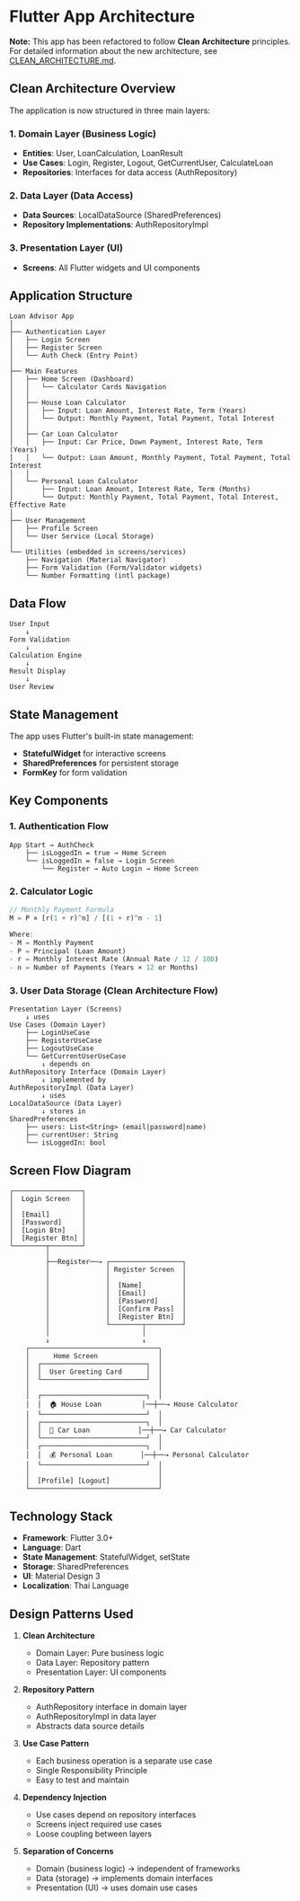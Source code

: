 # Flutter App Architecture

**Note:** This app has been refactored to follow **Clean Architecture** principles. For detailed information about the new architecture, see [CLEAN_ARCHITECTURE.md](CLEAN_ARCHITECTURE.md).

## Clean Architecture Overview

The application is now structured in three main layers:

### 1. **Domain Layer** (Business Logic)
- **Entities**: User, LoanCalculation, LoanResult
- **Use Cases**: Login, Register, Logout, GetCurrentUser, CalculateLoan
- **Repositories**: Interfaces for data access (AuthRepository)

### 2. **Data Layer** (Data Access)
- **Data Sources**: LocalDataSource (SharedPreferences)
- **Repository Implementations**: AuthRepositoryImpl

### 3. **Presentation Layer** (UI)
- **Screens**: All Flutter widgets and UI components

## Application Structure

```
Loan Advisor App
│
├── Authentication Layer
│   ├── Login Screen
│   ├── Register Screen
│   └── Auth Check (Entry Point)
│
├── Main Features
│   ├── Home Screen (Dashboard)
│   │   └── Calculator Cards Navigation
│   │
│   ├── House Loan Calculator
│   │   ├── Input: Loan Amount, Interest Rate, Term (Years)
│   │   └── Output: Monthly Payment, Total Payment, Total Interest
│   │
│   ├── Car Loan Calculator
│   │   ├── Input: Car Price, Down Payment, Interest Rate, Term (Years)
│   │   └── Output: Loan Amount, Monthly Payment, Total Payment, Total Interest
│   │
│   └── Personal Loan Calculator
│       ├── Input: Loan Amount, Interest Rate, Term (Months)
│       └── Output: Monthly Payment, Total Payment, Total Interest, Effective Rate
│
├── User Management
│   ├── Profile Screen
│   └── User Service (Local Storage)
│
└── Utilities (embedded in screens/services)
    ├── Navigation (Material Navigator)
    ├── Form Validation (Form/Validator widgets)
    └── Number Formatting (intl package)
```

## Data Flow

```
User Input
    ↓
Form Validation
    ↓
Calculation Engine
    ↓
Result Display
    ↓
User Review
```

## State Management

The app uses Flutter's built-in state management:
- **StatefulWidget** for interactive screens
- **SharedPreferences** for persistent storage
- **FormKey** for form validation

## Key Components

### 1. Authentication Flow
```
App Start → AuthCheck
    ├── isLoggedIn = true → Home Screen
    └── isLoggedIn = false → Login Screen
        └── Register → Auto Login → Home Screen
```

### 2. Calculator Logic
```dart
// Monthly Payment Formula
M = P × [r(1 + r)^n] / [(1 + r)^n - 1]

Where:
- M = Monthly Payment
- P = Principal (Loan Amount)
- r = Monthly Interest Rate (Annual Rate / 12 / 100)
- n = Number of Payments (Years × 12 or Months)
```

### 3. User Data Storage (Clean Architecture Flow)
```
Presentation Layer (Screens)
    ↓ uses
Use Cases (Domain Layer)
    ├── LoginUseCase
    ├── RegisterUseCase
    ├── LogoutUseCase
    └── GetCurrentUserUseCase
        ↓ depends on
AuthRepository Interface (Domain Layer)
        ↓ implemented by
AuthRepositoryImpl (Data Layer)
        ↓ uses
LocalDataSource (Data Layer)
        ↓ stores in
SharedPreferences
    ├── users: List<String> (email|password|name)
    ├── currentUser: String
    └── isLoggedIn: bool
```

## Screen Flow Diagram

```
┌─────────────────┐
│  Login Screen   │
│                 │
│  [Email]        │
│  [Password]     │
│  [Login Btn]    │
│  [Register Btn] │
└────────┬────────┘
         │
         ├──Register──→ ┌──────────────────┐
         │              │ Register Screen  │
         │              │                  │
         │              │  [Name]          │
         │              │  [Email]         │
         │              │  [Password]      │
         │              │  [Confirm Pass]  │
         │              │  [Register Btn]  │
         │              └────────┬─────────┘
         │                       │
         ↓                       ↓
    ┌────────────────────────────────┐
    │      Home Screen               │
    │  ┌──────────────────────────┐  │
    │  │  User Greeting Card      │  │
    │  └──────────────────────────┘  │
    │                                │
    │  ┌──────────────────────────┐  │
    │  │  🏠 House Loan          │──┼──→ House Calculator
    │  └──────────────────────────┘  │
    │  ┌──────────────────────────┐  │
    │  │  🚗 Car Loan            │──┼──→ Car Calculator
    │  └──────────────────────────┘  │
    │  ┌──────────────────────────┐  │
    │  │  💰 Personal Loan       │──┼──→ Personal Calculator
    │  └──────────────────────────┘  │
    │                                │
    │  [Profile] [Logout]            │
    └────────────────────────────────┘
```

## Technology Stack

- **Framework**: Flutter 3.0+
- **Language**: Dart
- **State Management**: StatefulWidget, setState
- **Storage**: SharedPreferences
- **UI**: Material Design 3
- **Localization**: Thai Language

## Design Patterns Used

1. **Clean Architecture**
   - Domain Layer: Pure business logic
   - Data Layer: Repository pattern
   - Presentation Layer: UI components

2. **Repository Pattern**
   - AuthRepository interface in domain layer
   - AuthRepositoryImpl in data layer
   - Abstracts data source details

3. **Use Case Pattern**
   - Each business operation is a separate use case
   - Single Responsibility Principle
   - Easy to test and maintain

4. **Dependency Injection**
   - Use cases depend on repository interfaces
   - Screens inject required use cases
   - Loose coupling between layers

5. **Separation of Concerns**
   - Domain (business logic) → independent of frameworks
   - Data (storage) → implements domain interfaces
   - Presentation (UI) → uses domain use cases
